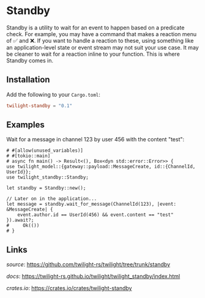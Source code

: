 # Standby

Standby is a utility to wait for an event to happen based on a predicate check.
For example, you may have a command that makes a reaction menu of ✅ and ❌. If
you want to handle a reaction to these, using something like an
application-level state or event stream may not suit your use case. It may be
cleaner to wait for a reaction inline to your function. This is where Standby
comes in.

## Installation

Add the following to your `Cargo.toml`:

```toml
twilight-standby = "0.1"
```

## Examples

Wait for a message in channel 123 by user 456 with the content "test":

```rust,no_run
# #[allow(unused_variables)]
# #[tokio::main]
# async fn main() -> Result<(), Box<dyn std::error::Error>> {
use twilight_model::{gateway::payload::MessageCreate, id::{ChannelId, UserId}};
use twilight_standby::Standby;

let standby = Standby::new();

// Later on in the application...
let message = standby.wait_for_message(ChannelId(123), |event: &MessageCreate| {
    event.author.id == UserId(456) && event.content == "test"
}).await?;
#     Ok(())
# }
```

## Links

*source*: <https://github.com/twilight-rs/twilight/tree/trunk/standby>

*docs*: <https://twilight-rs.github.io/twilight/twilight_standby/index.html>

*crates.io*: <https://crates.io/crates/twilight-standby>
